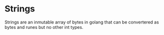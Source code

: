 # Strings

Strings are an inmutable array of bytes in golang that can be convertered as bytes and runes but no other int types.

